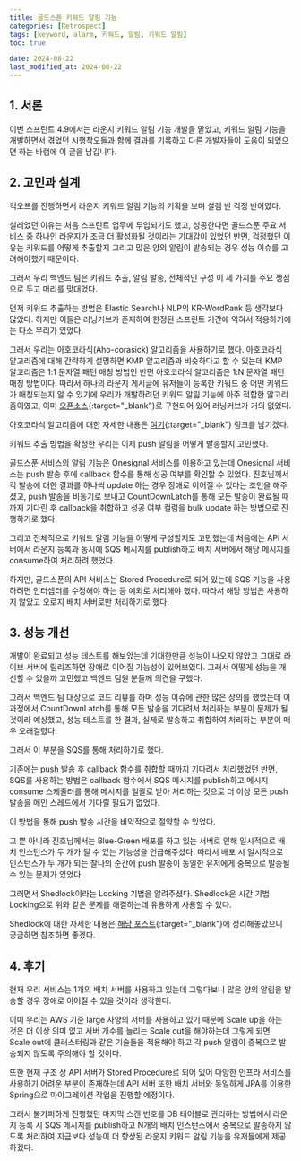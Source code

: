 ```yaml
---
title: 골드스푼 키워드 알림 기능
categories: [Retrospect]
tags: [keyword, alarm, 키워드, 알림, 키워드 알림]
toc: true

date: 2024-08-22
last_modified_at: 2024-08-22
---
```


## 1. 서론

이번 스프린트 4.9에서는 라운지 키워드 알림 기능 개발을 맡았고,
키워드 알림 기능을 개발하면서 겪었던 시행착오들과 함께 결과를 기록하고 다른 개발자들이 도움이 되었으면 하는 바램에 이 글을 남깁니다.

## 2. 고민과 설계

킥오프를 진행하면서 라운지 키워드 알림 기능의 기획을 보며 설렘 반 걱정 반이였다.

설레었던 이유는 처음 스프린트 업무에 투입되기도 했고, 성공한다면 골드스푼 주요 서비스 중 하나인 라운지가 조금 더 활성화될 것이라는 기대감이 있었던 반면,
걱정했던 이유는 키워드를 어떻게 추출할지 그리고 많은 양의 알림이 발송되는 경우 성능 이슈를 고려해야했기 때문이다.

그래서 우리 백엔드 팀은 키워드 추출, 알림 발송, 전체적인 구성 이 세 가지를 주요 쟁점으로 두고 머리를 맞대었다.

먼저 키워드 추출하는 방법은 Elastic Search나 NLP의 KR-WordRank 등 생각보다 많았다. 하지만 이들은 러닝커브가 존재하여 한정된 스프린트 기간에 익혀서 적용하기에는 다소 무리가 있었다.

그래서 우리는 아호코라식(Aho-corasick) 알고리즘을 사용하기로 했다. 아호코라식 알고리즘에 대해 간략하게 설명하면 KMP 알고리즘과 비슷하다고 할 수 있는데 KMP 알고리즘은 
1:1 문자열 패턴 매칭 방법인 반면 아호코라식 알고리즘은 1:N 문자열 패턴 매칭 방법이다. 따라서 하나의 라운지 게시글에 유저들이 등록한 키워드 중 어떤 키워드가 매칭되는지 알 수 있기에
우리가 개발하려던 키워드 알림 기능에 아주 적합한 알고리즘이였고, 이미 [오픈소스](https://github.com/robert-bor/aho-corasick){:target="_blank"}로 구현되어 있어 러닝커브가 거의 없었다.

아호코라식 알고리즘에 대한 자세한 내용은 [여기](https://ko.wikipedia.org/wiki/%EC%95%84%ED%98%B8_%EC%BD%94%EB%9D%BC%EC%8B%9D_%EC%95%8C%EA%B3%A0%EB%A6%AC%EC%A6%98){:target="_blank"} 링크를 남기겠다.

키워드 추출 방법을 확정한 우리는 이제 push 알림을 어떻게 발송할지 고민했다.

골드스푼 서비스의 알림 기능은 Onesignal 서비스를 이용하고 있는데 Onesignal 서비스는 push 발송 후에 callback 함수를 통해 성공 여부를 확인할 수 있었다. 진호님께서 각 발송에 대한 결과를 하나씩 update 하는 경우 장애로 이어질 수 있다는 조언을 해주셨고, push 발송을 비동기로 보내고 CountDownLatch를 통해 모든 발송이 완료될 때까지 기다린 후 callback을 취합하고 성공 여부 컬럼을 bulk update 하는 방법으로 진행하기로 했다.

그리고 전체적으로 키워드 알림 기능을 어떻게 구성할지도 고민했는데 처음에는 API 서버에서 라운지 등록과 동시에 SQS 메시지를 publish하고 배치 서버에서 해당 메시지를 consume하여 처리하려 했었다.

하지만, 골드스푼의 API 서비스는 Stored Procedure로 되어 있는데 SQS 기능을 사용하려면 인터셉터를 수정해야 하는 등 예외로 처리해야 했다.
따라서 해당 방법은 사용하지 않았고 오로지 배치 서버로만 처리하기로 했다.

## 3. 성능 개선

개발이 완료되고 성능 테스트를 해보았는데 기대한만큼 성능이 나오지 않았고 그대로 라이브 서버에 릴리즈하면 장애로 이어질 가능성이 있어보였다. 그래서 어떻게 성능을 개선할 수 있을까 고민했고 백엔드 팀원 분들께 의견을 구했다. 

그래서 백엔드 팀 대상으로 코드 리뷰를 하며 성능 이슈에 관한 많은 상의를 했었는데 이 과정에서 CountDownLatch를 통해 모든 발송을 기다려서 처리하는 부분이 문제가 될 것이라 예상했고, 성능 테스트를 한 결과, 실제로 발송하고 취합하여 처리하는 부분이 매우 오래걸렸다.

그래서 이 부분을 SQS를 통해 처리하기로 했다.

기존에는 push 발송 후 callback 함수를 취합할 때까지 기다려서 처리했었던 반면, SQS를 사용하는 방법은 callback 함수에서 SQS 메시지를 publish하고
메시지 consume 스케줄러를 통해 메시지를 일괄로 받아 처리하는 것으로 더 이상 모든 push 발송을 메인 스레드에서 기다릴 필요가 없었다.

이 방법을 통해 push 발송 시간을 비약적으로 절약할 수 있었다.

그 뿐 아니라 진호님께서는 Blue-Green 배포를 하고 있는 서버로 인해 일시적으로 배치 인스턴스가 두 개가 될 수 있는 가능성을 언급해주셨다.
따라서 배포 시 일시적으로 인스턴스가 두 개가 되는 찰나의 순간에 push 발송이 동일한 유저에게 중복으로 발송될 수 있는 문제가 있었다.

그러면서 Shedlock이라는 Locking 기법을 알려주셨다. Shedlock은 시간 기법 Locking으로 위와 같은 문제를 해결하는데 유용하게 사용할 수 있다.

Shedlock에 대한 자세한 내용은 [해당 포스트](../../spring/shedlock){:target="_blank"}에 정리해놓았으니 궁금하면 참조하면 좋겠다.

## 4. 후기

현재 우리 서비스는 1개의 배치 서버를 사용하고 있는데 그렇다보니 많은 양의 알림을 발송할 경우 장애로 이어질 수 있을 것이라 생각한다.

이미 우리는 AWS 기준 large 사양의 서버를 사용하고 있기 때문에 Scale up을 하는 것은 더 이상 의미 없고 서버 개수를 늘리는 Scale out을 해야하는데
그렇게 되면 Scale out에 클러스터링과 같은 기술들을 적용해야 하고 각 push 알림이 중복으로 발송되지 않도록 주의해야 할 것이다.

또한 현재 구조 상 API 서버가 Stored Procedure로 되어 있어 다양한 인프라 서비스를 사용하기 어려운 부분이 존재하는데
API 서버 또한 배치 서버와 동일하게 JPA를 이용한 Spring으로 마이그레이션 작업을 진행할 예정이다.

그래서 불가피하게 진행했던 마지막 스캔 번호를 DB 테이블로 관리하는 방법에서 라운지 등록 시 SQS 메시지를 publish하고
N개의 배치 인스턴스에서 중복으로 발송하지 않도록 처리하여 지금보다 성능이 더 향상된 라운지 키워드 알림 기능을 유저들에게 제공하겠다.
